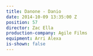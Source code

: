 ```yaml
---
title: Danone - Danio
date: 2014-10-09 13:35:00 Z
position: 57
director: Zac Ella
production-company: Agile Films
equipment: Arri Alexa
is-shown: false
---
```


